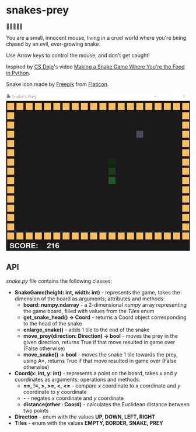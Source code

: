 # snakes-prey

🐁💨💨💨🐍

You are a small, innocent mouse, living in a cruel world where you're being chased by an evil, ever-growing snake.

Use Arrow keys to control the mouse, and don't get caught!

Inspired by [CS Dojo](https://www.youtube.com/channel/UCxX9wt5FWQUAAz4UrysqK9A)'s video [Making a Snake Game Where You're the Food in Python](https://www.youtube.com/watch?v=zH3zyZ4q0oU).

Snake icon made by [Freepik](https://www.freepik.com) from [Flaticon](https://www.flaticon.com/).

![screen capture of the game](snake_game.gif)

## API

_snake.py_ file contains the following classes:

- **SnakeGame(height: int, width: int)** - represents the game, takes the dimension of the board as arguments; attributes and methods:
  - **board: numpy.ndarray** - a 2-dimensional _numpy_ array representing the game board, filled with values from the _Tiles_ enum
  - **get_snake_head() -> Coord** - returns a Coord object corresponding to the head of the snake
  - **enlarge_snake()** - adds 1 tile to the end of the snake
  - **move_prey(direction: Direction) -> bool** - moves the prey in the given direction, returns True if that move resulted in game over (False otherwise)
  - **move_snake() -> bool** - moves the snake 1 tile towards the prey, using A\*, returns True if that move resulted in game over (False otherwise)
- **Coord(x: int, y: int)** - represents a point on the board, takes _x_ and _y_ coordinates as arguments; operations and methods:
  - **==, !=, >, >=, <, <=** - compare _x_ coordinate to _x_ coordinate and _y_ coordinate to _y_ coordinate
  - **-** - negates _x_ coordinate and _y_ coordinate
  - **distance(other : Coord)** - calculates the Euclidean distance between two points
- **Direction** - enum with the values **UP, DOWN, LEFT, RIGHT**
- **Tiles** - enum with the values **EMPTY, BORDER, SNAKE, PREY**
